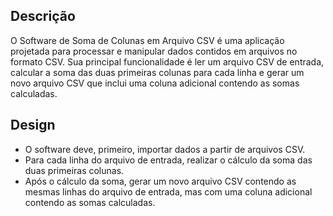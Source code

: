 ## Descrição
O Software de Soma de Colunas em Arquivo CSV é uma aplicação projetada para processar e manipular dados contidos em arquivos no formato CSV. Sua principal funcionalidade é ler um arquivo CSV de entrada, calcular a soma das duas primeiras colunas para cada linha e gerar um novo arquivo CSV que inclui uma coluna adicional contendo as somas calculadas.

## Design
- O software deve, primeiro, importar dados a partir de arquivos CSV.
- Para cada linha do arquivo de entrada, realizar o cálculo da soma das duas primeiras colunas.
- Após o cálculo da soma, gerar um novo arquivo CSV contendo as mesmas linhas do arquivo de entrada, mas com uma coluna adicional contendo as somas calculadas.
